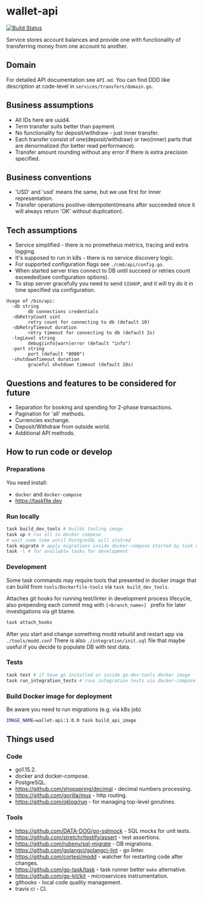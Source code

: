 # wallet-api
[![Build Status](https://travis-ci.com/risentveber/wallet-api.svg?branch=master)](https://travis-ci.com/risentveber/wallet-api)

Service stores account balances and provide one with functionality 
of transferring money from one account to another.

## Domain

For detailed API documentation see `API.md`. You can find DDD like description
at code-level in `services/transfers/domain.go`.

## Business assumptions

- All IDs here are uuid4.
- Term transfer suits better than payment.
- No functionality for deposit/withdraw - just inner transfer.
- Each transfer consist of one(deposit/withdraw) or two(inner) parts that
are denormalized (for better read performance).
- Transfer amount rounding without any error if there is extra precision specified.

## Business conventions

- 'USD' and 'usd' means the same, but we use first for inner representation.
- Transfer operations positive-idempotent(means after succeeded 
once it will always return 'OK' without duplication).

## Tech assumptions

- Service simplified - there is no prometheus metrics, tracing and extra logging.
- It's supposed to run in k8s - there is no service discovery logic.
- For supported configuration flags see `./cmd/api/config.go`.
- When started server tries connect to DB until succeed or 
retries count exceeded(see configuration options).
- To stop server gracefully you need to send `SIGHUP`, and it will try do it
in time specified via configuration.

```
Usage of /bin/api:
  -db string
    	db connections credentials
  -dbRetryCount uint
    	retry count for connecting to db (default 10)
  -dbRetryTimeout duration
    	retry timeout for connecting to db (default 2s)
  -logLevel string
    	debug|info|warn|error (default "info")
  -port string
    	port (default "8080")
  -shutdownTimeout duration
    	graceful shutdown timeout (default 10s)
```

## Questions and features to be considered for future

- Separation for booking and spending for 2-phase transactions.
- Pagination for 'all' methods.
- Currencies exchange.
- Deposit/Withdraw from outside world.
- Additional API methods.

## How to run code or develop

### Preparations

You need install:
- `docker` and `docker-compose`
- https://taskfile.dev

### Run locally

```bash
task build_dev_tools # builds tooling image
task up # run all in docker compose
# wait some time until PostgreSQL will statred
task migrate # apply migrations inside docker-compose started by task up
task -l # for available tasks for development
```

### Development
Some task commands may require tools that presented in 
docker image that can build from `tools/Dockerfile-tools` via `task build_dev_tools`.

Attaches git hooks for running test/linter in development process lifecycle,
also prepending each commit msg with `[<branch_name>] ` prefix for later investigations 
via git blame.
```bash
task attach_hooks
```
After you start and change something modd rebuild and restart app via `./tools/modd.conf`
There is also `./integration/init.sql` file that maybe useful if you decide to populate DB with test data.

### Tests

```bash
task test # if have go installed or inside go-dev-tools docker image
task run_integration_tests # runs integration tests via docker-compose 
```

### Build Docker image for deployment 

Be aware you need to run migrations (e.g. via k8s job)

```bash
IMAGE_NAME=wallet-api:1.0.0 task build_api_image
```

## Things used

### Code

- go1.15.2.
- docker and docker-compose.
- PostgreSQL.
- https://github.com/shopspring/decimal - decimal numbers processing.
- https://github.com/gorilla/mux - http routing.
- https://github.com/oklog/run - for managing top-level gorutines.


### Tools
- https://github.com/DATA-DOG/go-sqlmock - SQL mocks for unit tests.
- https://github.com/stretchr/testify/assert - test assertions.
- https://github.com/rubenv/sql-migrate - DB migrations.
- https://github.com/golangci/golangci-lint - go linter.
- https://github.com/cortesi/modd - watcher for restarting code after changes.
- https://github.com/go-task/task - task runner better `make` alternative.
- https://github.com/go-kit/kit - microservices instrumentation.
- githooks - local code quality management.
- travis ci - CI.

